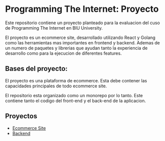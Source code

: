 # Programming The Internet: Proyecto

Este repositorio contiene un proyecto planteado para la evaluacion del cuso de Programming The Internet en BIU University.

El proyecto es un ecommerce site, desarrollado utilizando React y Golang como las herramientas mas importantes en frontend 
y backend. Ademas de un numero de paquetes y librerias que ayudan tanto la experiencia de desarrollo como para
la ejecucion de diferentes features.

## Bases del proyecto:

El proyecto es una plataforma de ecommerce. Esta debe contener las capacidades principales de todo ecommerce site.

El repositorio esta organizado como un monorepo por lo tanto. Este contiene tanto el codigo del front-end y el back-end
de la aplicacion.

## Proyectos

- [Ecommerce Site]('./frontends/ecommerce/')
- [Backend]('./backends/api/')
